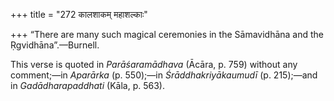 +++
title = "272 कालशाकम् महाशल्काः"

+++
“There are many such magical ceremonies in the Sāmavidhāna and the
Ṛgvidhāna”.—Burnell.

This verse is quoted in *Parāśaramādhava* (Ācāra, p. 759) without any
comment;—in *Aparārka* (p. 550);—in *Śrāddhakriyākaumudī* (p. 215);—and
in *Gadādharapaddhati* (Kāla, p. 563).


